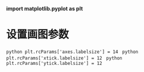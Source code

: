 **import matplotlib.pyplot as plt**
# **设置画图参数**
```python plt.rcParams['axes.labelsize'] = 14 ```
```python plt.rcParams['xtick.labelsize'] = 12 ```
```python plt.rcParams['ytick.labelsize'] = 12 ```
